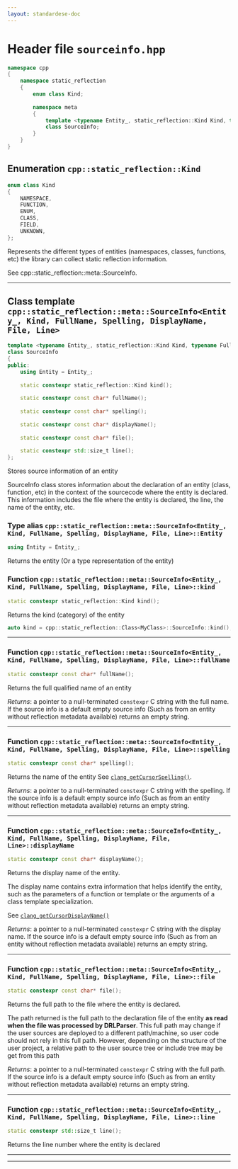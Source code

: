 ```yaml
---
layout: standardese-doc
---
```


# Header file `sourceinfo.hpp`

``` cpp
namespace cpp
{
    namespace static_reflection
    {
        enum class Kind;
        
        namespace meta
        {
            template <typename Entity_, static_reflection::Kind Kind, typename FullName, typename Spelling, typename DisplayName, typename File, std::size_t Line>
            class SourceInfo;
        }
    }
}
```

## Enumeration `cpp::static_reflection::Kind`<a id="cpp::static_reflection::Kind"></a>

``` cpp
enum class Kind
{
    NAMESPACE,
    FUNCTION,
    ENUM,
    CLASS,
    FIELD,
    UNKNOWN,
};
```

Represents the different types of entities (namespaces, classes, functions, etc) the library can collect static reflection information.

See cpp::static\_reflection::meta::SourceInfo.

-----

## Class template `cpp::static_reflection::meta::SourceInfo<Entity_, Kind, FullName, Spelling, DisplayName, File, Line>`<a id="cpp::static_reflection::meta::SourceInfo<Entity_, Kind, FullName, Spelling, DisplayName, File, Line>"></a>

``` cpp
template <typename Entity_, static_reflection::Kind Kind, typename FullName, typename Spelling, typename DisplayName, typename File, std::size_t Line>
class SourceInfo
{
public:
    using Entity = Entity_;
    
    static constexpr static_reflection::Kind kind();
    
    static constexpr const char* fullName();
    
    static constexpr const char* spelling();
    
    static constexpr const char* displayName();
    
    static constexpr const char* file();
    
    static constexpr std::size_t line();
};
```

Stores source information of an entity

SourceInfo class stores information about the declaration of an entity (class, function, etc) in the context of the sourcecode where the entity is declared. This information includes the file where the entity is declared, the line, the name of the entity, etc.

### Type alias `cpp::static_reflection::meta::SourceInfo<Entity_, Kind, FullName, Spelling, DisplayName, File, Line>::Entity`<a id="cpp::static_reflection::meta::SourceInfo<Entity_, Kind, FullName, Spelling, DisplayName, File, Line>::Entity"></a>

``` cpp
using Entity = Entity_;
```

Returns the entity (Or a type representation of the entity)

### Function `cpp::static_reflection::meta::SourceInfo<Entity_, Kind, FullName, Spelling, DisplayName, File, Line>::kind`<a id="cpp::static_reflection::meta::SourceInfo<Entity_, Kind, FullName, Spelling, DisplayName, File, Line>::kind()"></a>

``` cpp
static constexpr static_reflection::Kind kind();
```

Returns the kind (category) of the entity

``` cpp
auto kind = cpp::static_reflection::Class<MyClass>::SourceInfo::kind(); // Returns Kind::CLASS
```

-----

### Function `cpp::static_reflection::meta::SourceInfo<Entity_, Kind, FullName, Spelling, DisplayName, File, Line>::fullName`<a id="cpp::static_reflection::meta::SourceInfo<Entity_, Kind, FullName, Spelling, DisplayName, File, Line>::fullName()"></a>

``` cpp
static constexpr const char* fullName();
```

Returns the full qualified name of an entity

*Returns*: a pointer to a null-terminated `constexpr` C string with the full name. If the source info is a default empty source info (Such as from an entity without reflection metadata available) returns an empty string.

-----

### Function `cpp::static_reflection::meta::SourceInfo<Entity_, Kind, FullName, Spelling, DisplayName, File, Line>::spelling`<a id="cpp::static_reflection::meta::SourceInfo<Entity_, Kind, FullName, Spelling, DisplayName, File, Line>::spelling()"></a>

``` cpp
static constexpr const char* spelling();
```

Returns the name of the entity See [`clang_getCursorSpelling()`](http://clang.llvm.org/doxygen/group__CINDEX__CURSOR__XREF.html#gaad1c9b2a1c5ef96cebdbc62f1671c763).

*Returns*: a pointer to a null-terminated `constexpr` C string with the spelling. If the source info is a default empty source info (Such as from an entity without reflection metadata available) returns an empty string.

-----

### Function `cpp::static_reflection::meta::SourceInfo<Entity_, Kind, FullName, Spelling, DisplayName, File, Line>::displayName`<a id="cpp::static_reflection::meta::SourceInfo<Entity_, Kind, FullName, Spelling, DisplayName, File, Line>::displayName()"></a>

``` cpp
static constexpr const char* displayName();
```

Returns the display name of the entity.

The display name contains extra information that helps identify the entity, such as the parameters of a function or template or the arguments of a class template specialization.

See [`clang_getCursorDisplayName()`](http://clang.llvm.org/doxygen/group__CINDEX__CURSOR__XREF.html#gac3eba3224d109a956f9ef96fd4fe5c83)

*Returns*: a pointer to a null-terminated `constexpr` C string with the display name. If the source info is a default empty source info (Such as from an entity without reflection metadata available) returns an empty string.

-----

### Function `cpp::static_reflection::meta::SourceInfo<Entity_, Kind, FullName, Spelling, DisplayName, File, Line>::file`<a id="cpp::static_reflection::meta::SourceInfo<Entity_, Kind, FullName, Spelling, DisplayName, File, Line>::file()"></a>

``` cpp
static constexpr const char* file();
```

Returns the full path to the file where the entity is declared.

The path returned is the full path to the declaration file of the entity **as read when the file was processed by DRLParser**. This full path may change if the user sources are deployed to a different path/machine, so user code should not rely in this full path. However, depending on the structure of the user project, a relative path to the user source tree or include tree may be get from this path

*Returns*: a pointer to a null-terminated `constexpr` C string with the full path. If the source info is a default empty source info (Such as from an entity without reflection metadata available) returns an empty string.

-----

### Function `cpp::static_reflection::meta::SourceInfo<Entity_, Kind, FullName, Spelling, DisplayName, File, Line>::line`<a id="cpp::static_reflection::meta::SourceInfo<Entity_, Kind, FullName, Spelling, DisplayName, File, Line>::line()"></a>

``` cpp
static constexpr std::size_t line();
```

Returns the line number where the entity is declared

-----

-----
